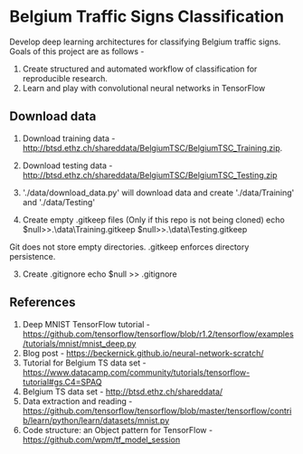 # Belgium Traffic Signs Classification
Develop deep learning architectures for classifying Belgium traffic signs. Goals of this project are as follows - 
1. Create structured and automated workflow of classification for reproducible research.
2. Learn and play with convolutional neural networks in TensorFlow


## Download data
1. Download training data - http://btsd.ethz.ch/shareddata/BelgiumTSC/BelgiumTSC_Training.zip.
2. Download testing data - http://btsd.ethz.ch/shareddata/BelgiumTSC/BelgiumTSC_Testing.zip
3. './data/download_data.py' will download data and create './data/Training' and './data/Testing'

4. Create empty .gitkeep files (Only if this repo is not being cloned)
echo $null>>.\data\Training\.gitkeep $null>>.\data\Testing\.gitkeep

Git does not store empty directories. .gitkeep enforces directory persistence. 

3. Create .gitignore 
echo $null >> .gitignore

## References

1. Deep MNIST TensorFlow tutorial - https://github.com/tensorflow/tensorflow/blob/r1.2/tensorflow/examples/tutorials/mnist/mnist_deep.py
2. Blog post - https://beckernick.github.io/neural-network-scratch/
3. Tutorial for Belgium TS data set - https://www.datacamp.com/community/tutorials/tensorflow-tutorial#gs.C4=SPAQ
4. Belgium TS data set - http://btsd.ethz.ch/shareddata/
5. Data extraction and reading - https://github.com/tensorflow/tensorflow/blob/master/tensorflow/contrib/learn/python/learn/datasets/mnist.py
6. Code structure: an Object pattern for TensorFlow - https://github.com/wpm/tf_model_session
